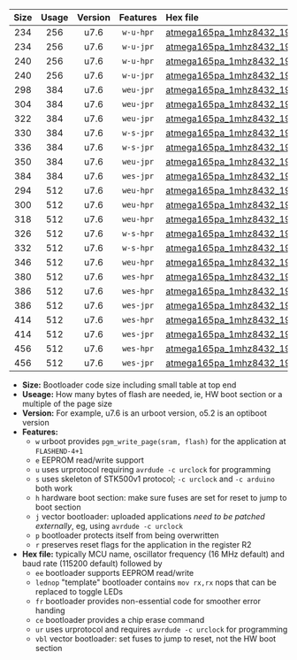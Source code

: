 |Size|Usage|Version|Features|Hex file|
|:-:|:-:|:-:|:-:|:--|
|234|256|u7.6|`w-u-hpr`|[atmega165pa_1mhz8432_19200bps_ur.hex](https://raw.githubusercontent.com/stefanrueger/urboot/main//atmega165pa_1mhz8432_19200bps_ur.hex)|
|234|256|u7.6|`w-u-jpr`|[atmega165pa_1mhz8432_19200bps_ur_vbl.hex](https://raw.githubusercontent.com/stefanrueger/urboot/main//atmega165pa_1mhz8432_19200bps_ur_vbl.hex)|
|240|256|u7.6|`w-u-hpr`|[atmega165pa_1mhz8432_19200bps_lednop_ur.hex](https://raw.githubusercontent.com/stefanrueger/urboot/main//atmega165pa_1mhz8432_19200bps_lednop_ur.hex)|
|240|256|u7.6|`w-u-jpr`|[atmega165pa_1mhz8432_19200bps_lednop_ur_vbl.hex](https://raw.githubusercontent.com/stefanrueger/urboot/main//atmega165pa_1mhz8432_19200bps_lednop_ur_vbl.hex)|
|298|384|u7.6|`weu-jpr`|[atmega165pa_1mhz8432_19200bps_ee_ur_vbl.hex](https://raw.githubusercontent.com/stefanrueger/urboot/main//atmega165pa_1mhz8432_19200bps_ee_ur_vbl.hex)|
|304|384|u7.6|`weu-jpr`|[atmega165pa_1mhz8432_19200bps_ee_lednop_ur_vbl.hex](https://raw.githubusercontent.com/stefanrueger/urboot/main//atmega165pa_1mhz8432_19200bps_ee_lednop_ur_vbl.hex)|
|322|384|u7.6|`weu-jpr`|[atmega165pa_1mhz8432_19200bps_ee_lednop_fr_ur_vbl.hex](https://raw.githubusercontent.com/stefanrueger/urboot/main//atmega165pa_1mhz8432_19200bps_ee_lednop_fr_ur_vbl.hex)|
|330|384|u7.6|`w-s-jpr`|[atmega165pa_1mhz8432_19200bps_vbl.hex](https://raw.githubusercontent.com/stefanrueger/urboot/main//atmega165pa_1mhz8432_19200bps_vbl.hex)|
|336|384|u7.6|`w-s-jpr`|[atmega165pa_1mhz8432_19200bps_lednop_vbl.hex](https://raw.githubusercontent.com/stefanrueger/urboot/main//atmega165pa_1mhz8432_19200bps_lednop_vbl.hex)|
|350|384|u7.6|`weu-jpr`|[atmega165pa_1mhz8432_19200bps_ee_lednop_fr_ce_ur_vbl.hex](https://raw.githubusercontent.com/stefanrueger/urboot/main//atmega165pa_1mhz8432_19200bps_ee_lednop_fr_ce_ur_vbl.hex)|
|384|384|u7.6|`wes-jpr`|[atmega165pa_1mhz8432_19200bps_ee_vbl.hex](https://raw.githubusercontent.com/stefanrueger/urboot/main//atmega165pa_1mhz8432_19200bps_ee_vbl.hex)|
|294|512|u7.6|`weu-hpr`|[atmega165pa_1mhz8432_19200bps_ee_ur.hex](https://raw.githubusercontent.com/stefanrueger/urboot/main//atmega165pa_1mhz8432_19200bps_ee_ur.hex)|
|300|512|u7.6|`weu-hpr`|[atmega165pa_1mhz8432_19200bps_ee_lednop_ur.hex](https://raw.githubusercontent.com/stefanrueger/urboot/main//atmega165pa_1mhz8432_19200bps_ee_lednop_ur.hex)|
|318|512|u7.6|`weu-hpr`|[atmega165pa_1mhz8432_19200bps_ee_lednop_fr_ur.hex](https://raw.githubusercontent.com/stefanrueger/urboot/main//atmega165pa_1mhz8432_19200bps_ee_lednop_fr_ur.hex)|
|326|512|u7.6|`w-s-hpr`|[atmega165pa_1mhz8432_19200bps.hex](https://raw.githubusercontent.com/stefanrueger/urboot/main//atmega165pa_1mhz8432_19200bps.hex)|
|332|512|u7.6|`w-s-hpr`|[atmega165pa_1mhz8432_19200bps_lednop.hex](https://raw.githubusercontent.com/stefanrueger/urboot/main//atmega165pa_1mhz8432_19200bps_lednop.hex)|
|346|512|u7.6|`weu-hpr`|[atmega165pa_1mhz8432_19200bps_ee_lednop_fr_ce_ur.hex](https://raw.githubusercontent.com/stefanrueger/urboot/main//atmega165pa_1mhz8432_19200bps_ee_lednop_fr_ce_ur.hex)|
|380|512|u7.6|`wes-hpr`|[atmega165pa_1mhz8432_19200bps_ee.hex](https://raw.githubusercontent.com/stefanrueger/urboot/main//atmega165pa_1mhz8432_19200bps_ee.hex)|
|386|512|u7.6|`wes-hpr`|[atmega165pa_1mhz8432_19200bps_ee_lednop.hex](https://raw.githubusercontent.com/stefanrueger/urboot/main//atmega165pa_1mhz8432_19200bps_ee_lednop.hex)|
|386|512|u7.6|`wes-jpr`|[atmega165pa_1mhz8432_19200bps_ee_lednop_vbl.hex](https://raw.githubusercontent.com/stefanrueger/urboot/main//atmega165pa_1mhz8432_19200bps_ee_lednop_vbl.hex)|
|414|512|u7.6|`wes-hpr`|[atmega165pa_1mhz8432_19200bps_ee_lednop_fr.hex](https://raw.githubusercontent.com/stefanrueger/urboot/main//atmega165pa_1mhz8432_19200bps_ee_lednop_fr.hex)|
|414|512|u7.6|`wes-jpr`|[atmega165pa_1mhz8432_19200bps_ee_lednop_fr_vbl.hex](https://raw.githubusercontent.com/stefanrueger/urboot/main//atmega165pa_1mhz8432_19200bps_ee_lednop_fr_vbl.hex)|
|456|512|u7.6|`wes-hpr`|[atmega165pa_1mhz8432_19200bps_ee_lednop_fr_ce.hex](https://raw.githubusercontent.com/stefanrueger/urboot/main//atmega165pa_1mhz8432_19200bps_ee_lednop_fr_ce.hex)|
|456|512|u7.6|`wes-jpr`|[atmega165pa_1mhz8432_19200bps_ee_lednop_fr_ce_vbl.hex](https://raw.githubusercontent.com/stefanrueger/urboot/main//atmega165pa_1mhz8432_19200bps_ee_lednop_fr_ce_vbl.hex)|

- **Size:** Bootloader code size including small table at top end
- **Useage:** How many bytes of flash are needed, ie, HW boot section or a multiple of the page size
- **Version:** For example, u7.6 is an urboot version, o5.2 is an optiboot version
- **Features:**
  + `w` urboot provides `pgm_write_page(sram, flash)` for the application at `FLASHEND-4+1`
  + `e` EEPROM read/write support
  + `u` uses urprotocol requiring `avrdude -c urclock` for programming
  + `s` uses skeleton of STK500v1 protocol; `-c urclock` and `-c arduino` both work
  + `h` hardware boot section: make sure fuses are set for reset to jump to boot section
  + `j` vector bootloader: uploaded applications *need to be patched externally*, eg, using `avrdude -c urclock`
  + `p` bootloader protects itself from being overwritten
  + `r` preserves reset flags for the application in the register R2
- **Hex file:** typically MCU name, oscillator frequency (16 MHz default) and baud rate (115200 default) followed by
  + `ee` bootloader supports EEPROM read/write
  + `lednop` "template" bootloader contains `mov rx,rx` nops that can be replaced to toggle LEDs
  + `fr` bootloader provides non-essential code for smoother error handing
  + `ce` bootloader provides a chip erase command
  + `ur` uses urprotocol and requires `avrdude -c urclock` for programming
  + `vbl` vector bootloader: set fuses to jump to reset, not the HW boot section
